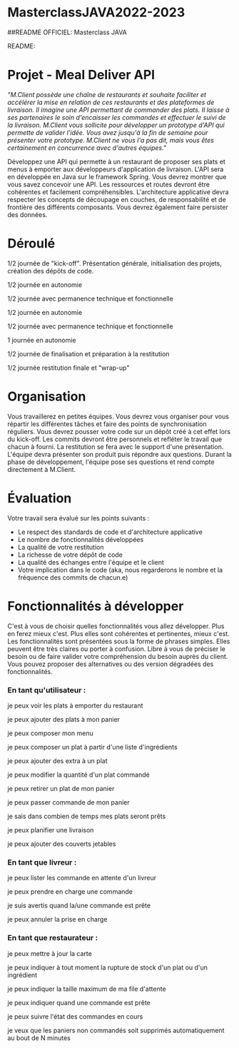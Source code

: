 # MasterclassJAVA2022-2023
##README OFFICIEL:
Masterclass JAVA

README: 
# Projet - Meal Deliver API

*"M.Client possède une chaîne de restaurants et souhaite faciliter et accélérer la mise en relation de ces restaurants et des plateformes de livraison. Il imagine une API permettant de commander des plats. Il laisse à ses partenaires le soin d'encaisser les commandes et effectuer le suivi de la livraison. M.Client vous sollicite pour développer un prototype d'API qui permette de valider l'idée. Vous avez jusqu'à la fin de semaine pour présenter votre prototype. M.Client ne vous l'a pas dit, mais vous êtes certainement en concurrence avec d'autres équipes."*

Développez une API qui permette à un restaurant de proposer ses plats et menus à emporter aux développeurs d'application de livraison.
L'API sera en développée en Java sur le framework Spring. Vous devrez montrer que vous savez concevoir une API. Les ressources et routes devront être cohérentes et facilement compréhensibles. L'architecture applicative devra respecter les concepts de découpage en couches, de responsabilité et de frontière des différents composants. Vous devrez également faire persister des données.


# Déroulé

1/2 journée de "kick-off". Présentation générale, initialisation des projets, création des dépôts de code.

1/2 journée en autonomie

1/2 journée avec permanence technique et fonctionnelle

1/2 journée en autonomie

1/2 journée avec permanence technique et fonctionnelle

1 journée en autonomie

1/2 journée de finalisation et préparation à la restitution

1/2 journée restitution finale et "wrap-up"

# Organisation
Vous travaillerez en petites équipes. Vous devrez vous organiser pour vous répartir les différentes tâches et faire des points de synchronisation réguliers. Vous devrez pousser votre code sur un dépôt créé à cet effet lors du kick-off. Les commits devront être personnels et refléter le travail que chacun à fourni. La restitution se fera avec le support d'une présentation. L'équipe devra présenter son produit puis répondre aux questions. Durant la phase de développement, l'équipe pose ses questions et rend compte directement à M.Client.

# Évaluation
Votre travail sera évalué sur les points suivants :
* Le respect des standards de code et d'architecture applicative
* Le nombre de fonctionnalités développées
* La qualité de votre restitution
* La richesse de votre dépôt de code
* La qualité des échanges entre l'équipe et le client
* Votre implication dans le code (aka, nous regarderons le nombre et la fréquence des commits de chacun.e)

# Fonctionnalités à développer
C'est à vous de choisir quelles fonctionnalités vous allez développer. Plus en ferez mieux c'est. Plus elles sont cohérentes et pertinentes, mieux c'est.
Les fonctionnalités sont présentées sous la forme de phrases simples. Elles peuvent être très claires ou porter à confusion. Libre à vous de préciser le besoin ou de faire valider votre compréhension du besoin auprès du client. Vous pouvez proposer des alternatives ou des version dégradées des fonctionnalités.

### En tant qu'utilisateur : 
je peux voir les plats à emporter du restaurant

je peux ajouter des plats à mon panier

je peux composer mon menu

je peux composer un plat à partir d'une liste d'ingrédients

je peux ajouter des extra à un plat

je peux modifier la quantité d'un plat commandé

je peux retirer un plat de mon panier

je peux passer commande de mon panier

je sais dans combien de temps mes plats seront prêts

je peux planifier une livraison

je peux ajouter des couverts jetables

### En tant que livreur :
je peux lister les commande en attente d'un livreur

je peux prendre en charge une commande

je suis avertis quand la/une commande est prête

je peux annuler la prise en charge

### En tant que restaurateur :
je peux mettre à jour la carte

je peux indiquer à tout moment la rupture de stock d'un plat ou d'un ingrédient

je peux indiquer la taille maximum de ma file d'attente

je peux indiquer quand une commande est prête

je peux suivre l'état des commandes en cours

je veux que les paniers non commandés soit supprimés automatiquement au bout de N minutes
